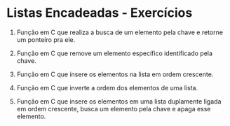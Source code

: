 # Listas Encadeadas - Exercícios

1. Função em C que realiza a busca de um elemento pela chave e retorne um ponteiro pra ele.

2. Função em C que remove um elemento específico identificado pela chave.

3. Função em C que insere os elementos na lista em ordem crescente.

4. Função em C que inverte a ordem dos elementos de uma lista.

5. Função em C que insere os elementos em uma lista duplamente ligada em ordem crescente, busca um elemento pela chave e apaga esse elemento. 
